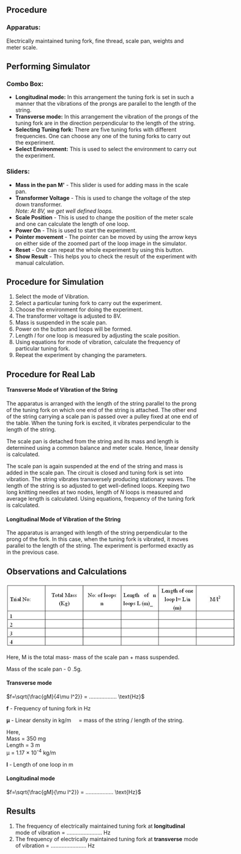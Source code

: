 ## Procedure

### Apparatus:
 
Electrically maintained tuning fork, fine thread, scale pan, weights and meter scale.


<h2>Performing Simulator</h2>

<h3>Combo Box:</h3>
<ul>
  <li><strong>Longitudinal mode:</strong> In this arrangement the tuning fork is set in such a manner that the vibrations of the prongs are parallel to the length of the string.</li>
  <li><strong>Transverse mode:</strong> In this arrangement the vibration of the prongs of the tuning fork are in the direction perpendicular to the length of the string.</li>
  <li><strong>Selecting Tuning fork:</strong> There are five tuning forks with different frequencies. One can choose any one of the tuning forks to carry out the experiment.</li>
  <li><strong>Select Environment:</strong> This is used to select the environment to carry out the experiment.</li>
</ul>

<h3>Sliders:</h3>
<ul>
  <li><strong>Mass in the pan M'</strong> - This slider is used for adding mass in the scale pan.</li>
  <li><strong>Transformer Voltage</strong> - This is used to change the voltage of the step down transformer.<br><em>Note: At 8V, we get well defined loops.</em></li>
  <li><strong>Scale Position</strong> - This is used to change the position of the meter scale and one can calculate the length of one loop.</li>
  <li><strong>Power On</strong> - This is used to start the experiment.</li>
  <li><strong>Pointer movement</strong> - The pointer can be moved by using the arrow keys on either side of the zoomed part of the loop image in the simulator.</li>
  <li><strong>Reset</strong> - One can repeat the whole experiment by using this button.</li>
  <li><strong>Show Result</strong> - This helps you to check the result of the experiment with manual calculation.</li>
</ul>

<h2>Procedure for Simulation</h2>
<ol>
  <li>Select the mode of Vibration.</li>
  <li>Select a particular tuning fork to carry out the experiment.</li>
  <li>Choose the environment for doing the experiment.</li>
  <li>The transformer voltage is adjusted to 8V.</li>
  <li>Mass is suspended in the scale pan.</li>
  <li>Power on the button and loops will be formed.</li>
  <li>Length <em>l</em> for one loop is measured by adjusting the scale position.</li>
  <li>Using equations for mode of vibration, calculate the frequency of particular tuning fork.</li>
  <li>Repeat the experiment by changing the parameters.</li>
</ol>

<h2>Procedure for Real Lab</h2>

<h4>Transverse Mode of Vibration of the String</h4>
<p>The apparatus is arranged with the length of the string parallel to the prong of the tuning fork on which one end of the string is attached. The other end of the string carrying a scale pan is passed over a pulley fixed at one end of the table. When the tuning fork is excited, it vibrates perpendicular to the length of the string.</p>
<p>The scale pan is detached from the string and its mass and length is determined using a common balance and meter scale. Hence, linear density is calculated.</p>
<p>The scale pan is again suspended at the end of the string and mass is added in the scale pan. The circuit is closed and tuning fork is set into vibration. The string vibrates transversely producing stationary waves. The length of the string is so adjusted to get well-defined loops. Keeping two long knitting needles at two nodes, length of <em>N</em> loops is measured and average length is calculated. Using equations, frequency of the tuning fork is calculated.</p>

<h4>Longitudinal Mode of Vibration of the String</h4>
<p>The apparatus is arranged with length of the string perpendicular to the prong of the fork. In this case, when the tuning fork is vibrated, it moves parallel to the length of the string. The experiment is performed exactly as in the previous case.</p>

## Observations and Calculations


<div style="display: block; margin-left: auto; margin-right: auto; text-align: center; width: fit-content;"><img src="./images/figure4.jpg" alt="Figure 4" style="max-width: 600px; height: auto;"><p style="text-align: center; font-size: smaller; font-style: italic;"></p></div>

Here, M is the total mass- mass of the scale pan + mass suspended.

Mass of the scale pan - 0 .5g.


#### Transverse mode

$f=\sqrt{\frac{gM}{4\mu l^2}} = .................. \text{Hz}$


<p><strong>f</strong> - Frequency of tuning fork in Hz</p>

<p><strong>&mu;</strong> - Linear density in kg/m &nbsp; &nbsp; 
= mass of the string / length of the string.</p>

<p>Here,<br>
Mass = 350&nbsp;mg<br>
Length = 3&nbsp;m<br>
&mu; = 1.17 &times; 10<sup>-4</sup>&nbsp;kg/m
</p>

<p><strong>l</strong> - Length of one loop in m</p>

#### Longitudinal mode

$f=\sqrt{\frac{gM}{\mu l^2}} = .................. \text{Hz}$

<h2>Results</h2>

<ol>
  <li>The frequency of electrically maintained tuning fork at <strong>longitudinal</strong> mode of vibration = ....................... Hz</li>
  <li>The frequency of electrically maintained tuning fork at <strong>transverse</strong> mode of vibration = ....................... Hz</li>
</ol>



